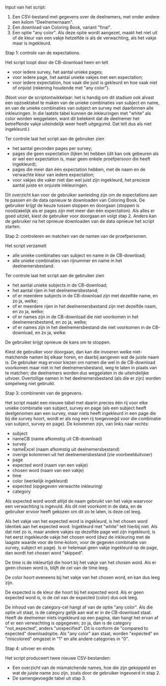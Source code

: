 Input van het script:

1. Een CSV-bestand met gegevens over de deelnemers, met onder andere een kolom "Deelnemernaam".
2. Een download van Coloring Book, variant "final".
3. Een optie "any color". Als deze optie wordt aangezet, maakt het niet 
uit of de kleur van een vakje hetzelfde is als de verwachting, als het 
vakje maar is ingekleurd.

Stap 1: controle van de expectations.

Het script loopt door de CB-download heen en telt
- voor iedere survey, het aantal unieke pages;
- voor iedere page, het aantal unieke vakjes met een expectation;
- voor iedere expectation, hoe vaak die juist is gekleurd en hoe vaak 
niet of onjuist (rekening houdende met "any color").

(Noot voor de scriptontwikkelaar: het is handig om dit stadium ook alvast een opzoektabel te maken van de unieke combinaties van subject en name, en van de unieke combinaties van subject en survey met daarbinnen alle inkleuringen. In die laatste tabel kunnen de inkleuringen met "white" als color worden weggelaten, want dit betekent dat de deelnemer het betreffende vakje uiteindelijk weer heeft uitgegumd. Dat telt dus als niet ingekleurd.)


Ter controle laat het script aan de gebruiker zien
- het aantal gevonden pages per survey;
- pages die geen expectation (lijken te) hebben (dit kan ook gebeuren 
als er wel een expectation is, maar geen enkele proefpersoon die heeft 
ingekleurd);
- pages die meer dan één expectation hebben, met de naam en de verwachte 
kleur van iedere expectation;
- voor vakjes die vaker niet dan wel juist zijn ingekleurd, het precieze 
aantal juiste en onjuiste inkleuringen.

Dit overzicht kan voor de gebruiker aanleiding zijn om de expectations aan te passen en de 
data opnieuw te downloaden van Coloring Book. De gebruiker krijgt de 
keuze tussen stoppen en doorgaan (stoppen is noodzakelijk als er pages 
zijn met meer dan één expectation). Als alles er goed uitziet, kiest de 
gebruiker voor doorgaan en volgt stap 2. Anders kan de gebruiker na het 
opnieuw downloaden van de data opnieuw het script starten.

Stap 2: controleren en matchen van de namen van de proefpersonen.

Het script verzamelt
- alle unieke combinaties van subject en name in de CB-download;
- alle unieke combinaties van rijnummer en name in het deelnemersbestand.


Ter controle laat het script aan de gebruiker zien
- het aantal unieke subjects in de CB-download;
- het aantal rijen in het deelnemersbestand;
- of er meerdere subjects in de CB-download zijn met dezelfde name, en 
zo ja, welke;
- of er meerdere rijen in het deelnemersbestand zijn met dezelfde naam, 
en zo ja, welke;
- of er names zijn in de CB-download die niet voorkomen in het 
deelnemersbestand, en zo ja, welke;
- of er names zijn in het deelnemersbestand die niet voorkomen in de 
CB-download, en zo ja, welke.

De gebruiker krijgt opnieuw de kans om te stoppen.

Kiest de gebruiker voor doorgaan, dan kan die invoeren welke 
niet-matchende namen bij elkaar horen, en daarbij aangeven wat de juiste 
naam is. De gebruiker mag ervoor kiezen om namen die wel in de CB-download voorkomen maar niet in het deelnemersbestand, weg te laten in plaats van te matchen; die deelnemers worden dus weggelaten in de uiteindelijke uitvoer. Overtollige namen in het deelnemersbestand (als die er zijn) worden simpelweg niet gebruikt.

Stap 3: combineren van de gegevens.

Het script maakt een nieuwe tabel met daarin precies één rij voor elke 
unieke combinatie van subject, survey en page (als een subject heeft 
deelgenomen aan een survey, maar niets heeft ingekleurd in een page die 
bij die survey hoort, wordt er als nog een rij toegevoegd voor die 
combinatie van subject, survey en page). De kolommen zijn, van links 
naar rechts:

- subject
- nameCB (name afkomstig uit CB-download)
- survey
- nameExcel (naam afkomstig uit deelnemersbestand)
- overige kolommen uit het deelnemersbestand (zie voorbeelduitvoer)
- page
- expected word (naam van een vakje)
- chosen word (naam van een vakje)
- time
- color (werkelijk ingekleurd)
- expected (opgegeven verwachte inkleuring)
- category

Als expected word wordt altijd de naam gebruikt van het vakje waarvoor 
een verwachting is ingevuld. Als dit niet voorkomt in de data, en de 
gebruiker ervoor heeft gekozen om dit zo te laten, is deze cel leeg.

Als het vakje van het expected word is ingekleurd, is het chosen word 
identiek aan het expected word. Ingekleurd met "white" telt hierbij niet. Als dat niet zo is, maar andere vakjes 
op dezelfde page wel zijn ingekleurd, is het eerst ingekleurde vakje het 
chosen word (dwz de inkleuring met de laagste waarde voor de time-kolom, voor de gegeven combinatie van survey, subject en page). Is er helemaal geen vakje ingekleurd op de page, dan wordt het chosen word "skipped".

De time is de inkleurtijd die hoort bij het vakje van het chosen word. 
Als er geen chosen word is, blijft de cel van de time leeg.

De color hoort eveneens bij het vakje van het chosen word, en kan dus 
leeg zijn.

De expected is de kleur die hoort bij het expected word. Als er geen 
expected word is, is de cel van de expected (color) dus ook leeg.

De inhoud van de category-cel hangt af van de optie "any color". Als die 
optie uit staat, is de category gelijk aan wat er in de CB-download 
staat. Heeft de deelnemer niets ingekleurd op een pagina, dan hangt het 
ervan af of er een verwachting is opgegeven; zo ja, dan is de category 
"not_expected", anders "unspecified". Dit is conform de "compared to 
expected" downloadoptie. Als "any color" aan staat, worden "expected" en 
"miscolored" omgezet in "1" en alle andere categories in "0".

Stap 4: uitvoer en einde.

Het script produceert twee nieuwe CSV-bestanden:
- Een overzicht van de mismatchende names, hoe die zijn gekoppeld en wat 
de juiste name zou zijn, zoals door de gebruiker ingevoerd in stap 2.
- De samengevoegde tabel uit stap 3.